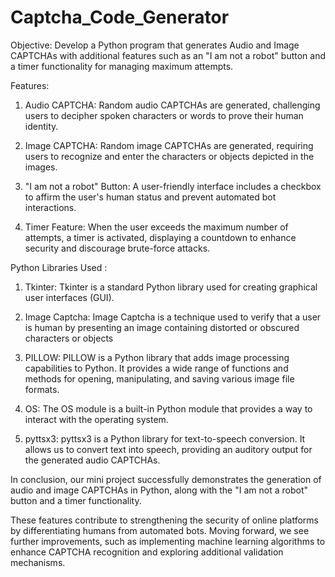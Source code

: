 # Captcha_Code_Generator

Objective: Develop a Python program that generates Audio and Image CAPTCHAs with additional features such as an "I am not a robot" button and a timer functionality for managing maximum attempts.


Features:
1) Audio CAPTCHA: Random audio CAPTCHAs are generated, challenging users to decipher spoken characters or words to prove their human identity.
 
2) Image CAPTCHA: Random image CAPTCHAs are generated, requiring users to recognize and enter the characters or objects depicted in the images.
 
3) "I am not a robot" Button: A user-friendly interface includes a checkbox to affirm the user's human status and prevent automated bot interactions.
 
4) Timer Feature: When the user exceeds the maximum number of attempts, a timer is activated, displaying a countdown to enhance security and discourage brute-force attacks.


Python Libraries Used :
1) Tkinter: Tkinter is a standard Python library used for creating graphical user interfaces (GUI).

2) Image Captcha: Image Captcha is a technique used to verify that a user is human by presenting an image containing distorted or obscured characters or objects

3) PILLOW: PILLOW is a Python library that adds image processing capabilities to Python. It provides a wide range of functions and methods for opening, manipulating, and saving various image file formats. 

4) OS: The OS module is a built-in Python module that provides a way to interact with the operating system.

5) pyttsx3: pyttsx3 is a Python library for text-to-speech conversion. It allows us to convert text into speech, providing an auditory output for the generated audio CAPTCHAs.

In conclusion, our mini project successfully demonstrates the generation of audio and image CAPTCHAs in Python, along with the "I am not a robot" button and a timer functionality.

These features contribute to strengthening the security of online platforms by differentiating humans from automated bots. 
Moving forward, we see further improvements, such as implementing machine learning algorithms to enhance CAPTCHA recognition and exploring additional validation mechanisms.
